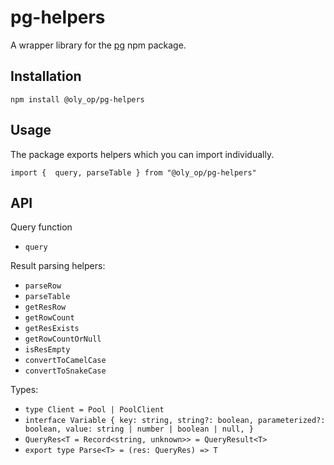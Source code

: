 # pg-helpers
A wrapper library for the [pg](https://www.npmjs.com/package/pg) npm package.

## Installation
`npm install @oly_op/pg-helpers`

## Usage
The package exports helpers which you can import individually.

`import {  query, parseTable } from "@oly_op/pg-helpers"`

## API

Query function
* `query`

Result parsing helpers:
* `parseRow`
* `parseTable`
* `getResRow`
* `getRowCount`
* `getResExists`
* `getRowCountOrNull`
* `isResEmpty`
* `convertToCamelCase`
* `convertToSnakeCase`

Types:
* `type Client = Pool | PoolClient`
* `interface Variable {
	key: string,
	string?: boolean,
	parameterized?: boolean,
	value: string | number | boolean | null,
}`
* `QueryRes<T = Record<string, unknown>> = QueryResult<T>`
* `export type Parse<T> = (res: QueryRes) => T`
